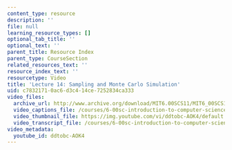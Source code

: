 ```yaml
---
content_type: resource
description: ''
file: null
learning_resource_types: []
optional_tab_title: ''
optional_text: ''
parent_title: Resource Index
parent_type: CourseSection
related_resources_text: ''
resource_index_text: ''
resourcetype: Video
title: 'Lecture 14: Sampling and Monte Carlo Simulation'
uid: c7832171-0ac6-d3c4-14ce-7252834ca333
video_files:
  archive_url: http://www.archive.org/download/MIT6.00SCS11/MIT6_00SCS11_lec14_300k.mp4
  video_captions_file: /courses/6-00sc-introduction-to-computer-science-and-programming-spring-2011/5b975e23e56c547084a709e6f5724ea2_ddtobc-AOK4.vtt
  video_thumbnail_file: https://img.youtube.com/vi/ddtobc-AOK4/default.jpg
  video_transcript_file: /courses/6-00sc-introduction-to-computer-science-and-programming-spring-2011/4840d0904493581fc66534d421998c5c_ddtobc-AOK4.pdf
video_metadata:
  youtube_id: ddtobc-AOK4
---
```

